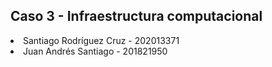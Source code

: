 ## Caso 3 - Infraestructura computacional
<li>Santiago Rodríguez Cruz - 202013371</li>
<li>Juan Andrés Santiago - 201821950</li>
